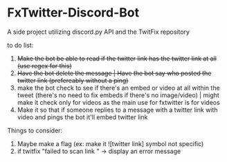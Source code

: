 # FxTwitter-Discord-Bot
A side project utilizing discord.py API and the TwitFix repository


 to do list: 
1) ~~Make the bot be able to read if the twitter link has the twitter link at all (use regex for this)~~
2) ~~Have the bot delete the message
  | Have the bot say who posted the twitter link (prefereably without a ping)~~
3) make the bot check to see if there's an embed or video at all within the tweet (there's no need to fix embeds if there's no image/video)
  | might make it check only for videos as the main use for fxtwitter is for videos
4) Make it so that if someone replies to a message with a twitter link with video and pings the bot it'll embed twitter link


 Things to consider:
 1) Maybe make a flag (ex: make it ![twitter link] symbol not specific)
 2) if twitfix "failed to scan link " -> display an error message


